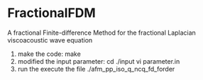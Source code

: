 # FractionalFDM
A fractional Finite-difference Method for the fractional Laplacian viscoacoustic wave equation
1) make the code: make
2) modified the input parameter:
   cd ./input
   vi parameter.in
3) run the execute the file
   ./afm_pp_iso_q_ncq_fd_forder
